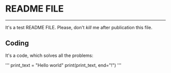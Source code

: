 # **README FILE**

---

It's a test README FILE. Please, don't *kill* me after publication this file.

## Coding

It's a code, which solves all the problems:

'''
print_text = "Hello world"
print(print_text, end="!")
'''
